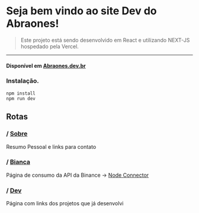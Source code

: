# Seja bem vindo ao site Dev do Abraones!

> Este projeto está sendo desenvolvido em React e utilizando NEXT-JS hospedado pela Vercel.
 ---
#### Disponível em [Abraones.dev.br](Abraones.dev.br)

### Instalação.

```
npm install
npm run dev
```
## Rotas

### / [Sobre](https://abraones.dev.br/sobre) 
   Resumo Pessoal e links para contato

### / [Bianca](https://abraones.dev.br/bianca)  
   Página de consumo da API da Binance -> [Node Connector](https://binance.github.io/binance-connector-node/)
   
### / [Dev](https://abraones.dev.br/dev)
   Página com links dos projetos que já desenvolvi
